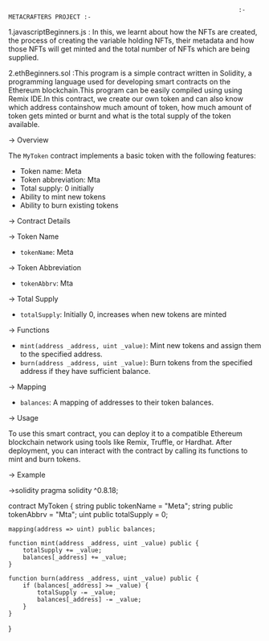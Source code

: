                                                                     :-METACRAFTERS PROJECT :-
1.javascriptBeginners.js : In this, we learnt about how the NFTs are created, the process of creating the variable holding NFTs,
their metadata and how those NFTs will get minted and the total number of NFTs which are being supplied.                                                                     

                                                                    
2.ethBeginners.sol :This program is a simple contract written in Solidity, a programming language used for developing smart contracts on the
Ethereum blockchain.This program can be easily compiled using using Remix IDE.In this contract, we create our own token and can also know which
address containshow much amount of token, how much amount of token gets minted or burnt and what is the total supply of the token available.

-> Overview

The `MyToken` contract implements a basic token with the following features:
- Token name: Meta
- Token abbreviation: Mta
- Total supply: 0 initially
- Ability to mint new tokens
- Ability to burn existing tokens

-> Contract Details

-> Token Name
- `tokenName`: Meta

-> Token Abbreviation
- `tokenAbbrv`: Mta

-> Total Supply
- `totalSupply`: Initially 0, increases when new tokens are minted

-> Functions
- `mint(address _address, uint _value)`: Mint new tokens and assign them to the specified address.
- `burn(address _address, uint _value)`: Burn tokens from the specified address if they have sufficient balance.

-> Mapping
- `balances`: A mapping of addresses to their token balances.

-> Usage

To use this smart contract, you can deploy it to a compatible Ethereum blockchain network using tools like Remix, Truffle, or Hardhat. After deployment, you can interact with the contract by calling its functions to mint and burn tokens.

-> Example

->solidity
pragma solidity ^0.8.18;

contract MyToken {
    string public tokenName = "Meta";
    string public tokenAbbrv = "Mta";
    uint public totalSupply = 0;

    mapping(address => uint) public balances;

    function mint(address _address, uint _value) public {
        totalSupply += _value;
        balances[_address] += _value;
    }

    function burn(address _address, uint _value) public {
        if (balances[_address] >= _value) {
            totalSupply -= _value;
            balances[_address] -= _value;
        }
    }
}
